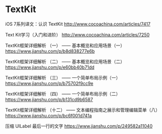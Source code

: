 # TextKit

iOS 7系列译文：认识 TextKit
http://www.cocoachina.com/articles/7417

Text Kit学习（入门和进阶）
http://www.cocoachina.com/articles/7250

TextKit框架详细解析 （一） —— 基本概览和应用场景（一）
https://www.jianshu.com/p/b8d838277e6b

TextKit框架详细解析 （二） —— 基本概览和应用场景（二）
https://www.jianshu.com/p/e60bb40b71dd

TextKit框架详细解析 （三） —— 一个简单布局示例（一）
https://www.jianshu.com/p/b75702f9cc9e


TextKit框架详细解析 （四） —— 一个简单布局示例（二）
https://www.jianshu.com/p/b131cd9b6587

TextKit框架详细解析 （十二） —— 文本编程指南之展示和管理编辑菜单（八）
https://www.jianshu.com/p/bc6f001d741a

压缩 UILabel 最后一行的文字
https://www.jianshu.com/p/249582a11040